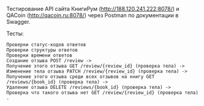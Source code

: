 Тестирование API сайта КнигиРум (http://188.120.241.222:8078/) и QACoin (http://qacoin.ru:8078/) через Postman по документации в Swagger.

 Тесты:

    Проверки статус-кодов ответов
    Проверки структуры ответов
    Проверки времени ответов
    Создание отзыва POST /review ->
    Получение этого отзыва GET /review/{review_id} (проверка тела) ->
    Изменение тела отзыва PATCH /review/{review_id} (проверка тела) ->
    Получение этого отзыва среди всех отзывов на книгу GET /reviews/{book_id} (проверка тела) ->
    Удаление отзыва DELETE /reviews/{book_id} (проверка тела) ->
    Проверка что такого отзыва нет GET /review/{review_id} (проверка тела) .

